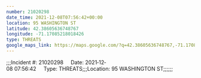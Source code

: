 ```yaml
---
number: 21020298
date_time: 2021-12-08T07:56:42+00:00
location: 95 WASHINGTON ST
latitude: 42.38605636748767
longitude: -71.17085218018426
type: THREATS
google_maps_link: https://maps.google.com/?q=42.38605636748767,-71.17085218018426
---
```


;;;Incident #: 21020298     Date: 2021‐12‐08 07:56:42     Type: THREATS;;;Location: 95 WASHINGTON ST;;;;;;
